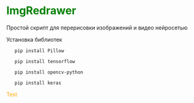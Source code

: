 <h1 style='color: green;'>ImgRedrawer</h1>

Простой скрипт для перерисовки изображений и видео нейросетью

Установка библиотек
```shell
   pip install Pillow
```
```shell
   pip install tensorflow
```
```shell
   pip install opencv-python
```
```shell
   pip install keras
```
<span style="color:orange;">Test</span>
